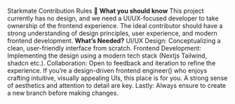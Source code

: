 Starkmate Contribution Rules 🎸
**What you should know**
This project currently has no design, and we need a UI/UX-focused developer to take ownership of the frontend experience. The ideal contributor should have a strong understanding of design principles, user experience, and modern frontend development.
**What’s Needed?**
UI/UX Design: Conceptualizing a clean, user-friendly interface from scratch.
Frontend Development: Implementing the design using a modern tech stack (Nextjs Tailwind, shadcn etc.).
Collaboration: Open to feedback and iteration to refine the experience.
If you’re a design-driven frontend engineer() who enjoys crafting intuitive, visually appealing UIs, this place is for you. A strong sense of aesthetics and attention to detail are key.
Lastly: Always ensure to create a new branch before making changes.
